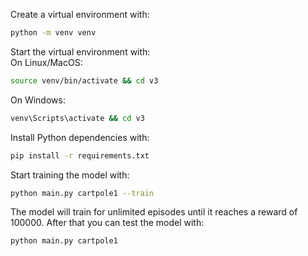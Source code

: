 Create a virtual environment with:
```bash
python -m venv venv
```

Start the virtual environment with:  
On Linux/MacOS:
```bash
source venv/bin/activate && cd v3
```

On Windows:
```bash
venv\Scripts\activate && cd v3
```

Install Python dependencies with:
```bash
pip install -r requirements.txt
```

Start training the model with:
```bash
python main.py cartpole1 --train
```

The model will train for unlimited episodes until it reaches a reward of 100000. After that you can test the model with:
```bash
python main.py cartpole1
```